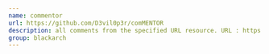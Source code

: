 ```yaml
---
name: commentor
url: https://github.com/D3vil0p3r/comMENTOR
description: all comments from the specified URL resource. URL : https://github.com/D3vil0p3r/comMENTOR Groups : blackarch blackarch-webapp blackarch-misc
group: blackarch
---
```

